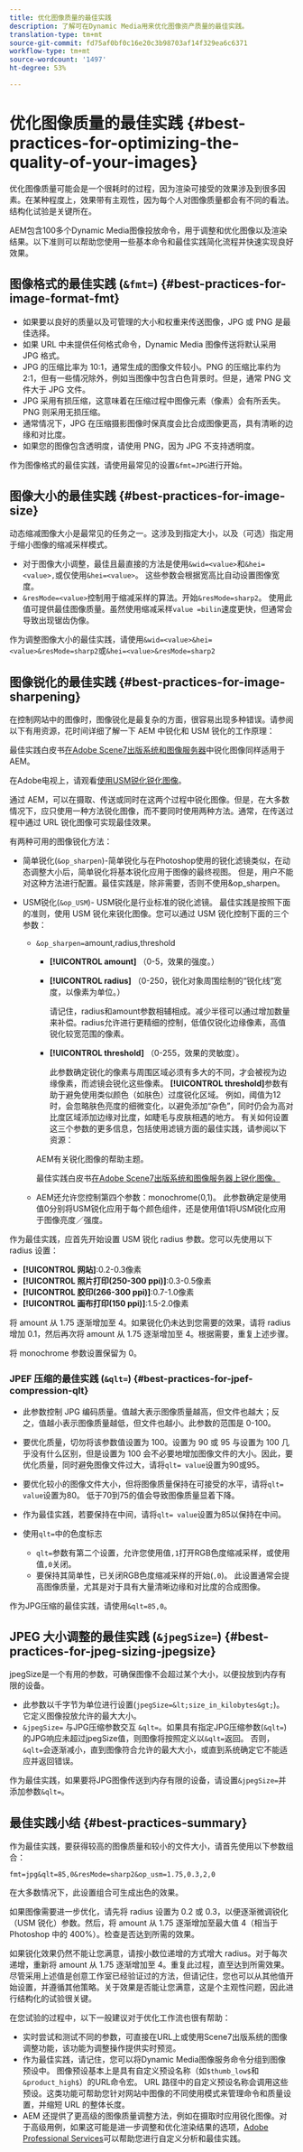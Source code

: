 ```yaml
---
title: 优化图像质量的最佳实践
description: 了解可在Dynamic Media用来优化图像资产质量的最佳实践。
translation-type: tm+mt
source-git-commit: fd75af0bf0c16e20c3b98703af14f329ea6c6371
workflow-type: tm+mt
source-wordcount: '1497'
ht-degree: 53%

---
```



# 优化图像质量的最佳实践 {#best-practices-for-optimizing-the-quality-of-your-images}

优化图像质量可能会是一个很耗时的过程，因为渲染可接受的效果涉及到很多因素。在某种程度上，效果带有主观性，因为每个人对图像质量都会有不同的看法。结构化试验是关键所在。

AEM包含100多个Dynamic Media图像投放命令，用于调整和优化图像以及渲染结果。以下准则可以帮助您使用一些基本命令和最佳实践简化流程并快速实现良好效果。

## 图像格式的最佳实践 (`&fmt=`) {#best-practices-for-image-format-fmt}

* 如果要以良好的质量以及可管理的大小和权重来传送图像，JPG 或 PNG 是最佳选择。
* 如果 URL 中未提供任何格式命令，Dynamic Media 图像传送将默认采用 JPG 格式。
* JPG 的压缩比率为 10:1，通常生成的图像文件较小。PNG 的压缩比率约为 2:1，但有一些情况除外，例如当图像中包含白色背景时。但是，通常 PNG 文件大于 JPG 文件。
* JPG 采用有损压缩，这意味着在压缩过程中图像元素（像素）会有所丢失。PNG 则采用无损压缩。
* 通常情况下，JPG 在压缩摄影图像时保真度会比合成图像更高，具有清晰的边缘和对比度。
* 如果您的图像包含透明度，请使用 PNG，因为 JPG 不支持透明度。

作为图像格式的最佳实践，请使用最常见的设置`&fmt=JPG`进行开始。

## 图像大小的最佳实践 {#best-practices-for-image-size}

动态缩减图像大小是最常见的任务之一。这涉及到指定大小，以及（可选）指定用于缩小图像的缩减采样模式。

* 对于图像大小调整，最佳且最直接的方法是使用`&wid=<value>`和`&hei=<value>,`或仅使用`&hei=<value>`。 这些参数会根据宽高比自动设置图像宽度。
* `&resMode=<value>`控制用于缩减采样的算法。开始`&resMode=sharp2`。 使用此值可提供最佳图像质量。虽然使用缩减采样`value =bilin`速度更快，但通常会导致出现锯齿伪像。

作为调整图像大小的最佳实践，请使用`&wid=<value>&hei=<value>&resMode=sharp2`或`&hei=<value>&resMode=sharp2`

## 图像锐化的最佳实践 {#best-practices-for-image-sharpening}

在控制网站中的图像时，图像锐化是最复杂的方面，很容易出现多种错误。请参阅以下有用资源，花时间详细了解一下 AEM 中锐化和 USM 锐化的工作原理：

最佳实践白皮书[在Adobe Scene7出版系统和图像服务器](/help/assets/dynamic-media/assets/s7_sharpening_images.pdf)中锐化图像同样适用于AEM。

在Adobe电视上，请观看[使用USM锐化锐化图像](https://helpx.adobe.com/photoshop/atv/cs6-tutorials/sharpening-an-image-with-unsharp-mask.html)。

通过 AEM，可以在摄取、传送或同时在这两个过程中锐化图像。但是，在大多数情况下，应只使用一种方法锐化图像，而不要同时使用两种方法。通常，在传送过程中通过 URL 锐化图像可实现最佳效果。

有两种可用的图像锐化方法：

* 简单锐化(`&op_sharpen`)-简单锐化与在Photoshop使用的锐化滤镜类似，在动态调整大小后，简单锐化将基本锐化应用于图像的最终视图。 但是，用户不能对这种方法进行配置。最佳实践是，除非需要，否则不使用&amp;op_sharpen。
* USM锐化(`&op_USM`)- USM锐化是行业标准的锐化滤镜。 最佳实践是按照下面的准则，使用 USM 锐化来锐化图像。您可以通过 USM 锐化控制下面的三个参数：

   * `&op_sharpen=`amount,radius,threshold

      * **[!UICONTROL amount]** （0-5，效果的强度。）
      * **[!UICONTROL radius]** （0-250，锐化对象周围绘制的“锐化线”宽度，以像素为单位。）

         请记住，radius和amount参数相辅相成。减少半径可以通过增加数量来补偿。radius允许进行更精细的控制，低值仅锐化边缘像素，高值锐化较宽范围的像素。

      * **[!UICONTROL threshold]** （0-255，效果的灵敏度）。

         此参数确定锐化的像素与周围区域必须有多大的不同，才会被视为边缘像素，而滤镜会锐化这些像素。 **[!UICONTROL threshold]**&#x200B;参数有助于避免使用类似颜色（如肤色）过度锐化区域。 例如，阈值为12时，会忽略肤色亮度的细微变化，以避免添加“杂色”，同时仍会为高对比度区域添加边缘对比度，如睫毛与皮肤相遇的地方。
      有关如何设置这三个参数的更多信息，包括使用滤镜方面的最佳实践，请参阅以下资源：

      AEM有关锐化图像的帮助主题。

      最佳实践白皮书[在Adobe Scene7出版系统和图像服务器上锐化图像。](/help/assets/dynamic-media/assets/s7_sharpening_images.pdf)

   * AEM还允许您控制第四个参数：monochrome(0,1)。 此参数确定是使用值0分别将USM锐化应用于每个颜色组件，还是使用值1将USM锐化应用于图像亮度／强度。


作为最佳实践，应首先开始设置 USM 锐化 radius 参数。您可以先使用以下 radius 设置：

* **[!UICONTROL 网站]**:0.2-0.3像素
* **[!UICONTROL 照片打印(250-300 ppi)]**:0.3-0.5像素
* **[!UICONTROL 胶印(266-300 ppi)]**:0.7-1.0像素
* **[!UICONTROL 画布打印(150 ppi)]**:1.5-2.0像素

将 amount 从 1.75 逐渐增加至 4。如果锐化仍未达到您需要的效果，请将 radius 增加 0.1，然后再次将 amount 从 1.75 逐渐增加至 4。根据需要，重复上述步骤。

将 monochrome 参数设置保留为 0。

### JPEF 压缩的最佳实践 (`&qlt=`) {#best-practices-for-jpef-compression-qlt}

* 此参数控制 JPG 编码质量。值越大表示图像质量越高，但文件也越大；反之，值越小表示图像质量越低，但文件也越小。此参数的范围是 0-100。
* 要优化质量，切勿将该参数值设置为 100。设置为 90 或 95 与设置为 100 几乎没有什么区别，但是设置为 100 会不必要地增加图像文件的大小。因此，要优化质量，同时避免图像文件过大，请将`qlt= value`设置为90或95。
* 要优化较小的图像文件大小，但将图像质量保持在可接受的水平，请将`qlt= value`设置为80。 低于70到75的值会导致图像质量显着下降。
* 作为最佳实践，若要保持在中间，请将`qlt= value`设置为85以保持在中间。
* 使用`qlt=`中的色度标志

   * `qlt=`参数有第二个设置，允许您使用值`,1`打开RGB色度缩减采样，或使用值`,0`关闭。
   * 要保持其简单性，已关闭RGB色度缩减采样的开始(`,0`)。 此设置通常会提高图像质量，尤其是对于具有大量清晰边缘和对比度的合成图像。

作为JPG压缩的最佳实践，请使用`&qlt=85,0`。

## JPEG 大小调整的最佳实践 (`&jpegSize=`) {#best-practices-for-jpeg-sizing-jpegsize}

jpegSize是一个有用的参数，可确保图像不会超过某个大小，以便投放到内存有限的设备。

* 此参数以千字节为单位进行设置(`jpegSize=&lt;size_in_kilobytes&gt;`)。 它定义图像投放允许的最大大小。
* `&jpegSize=` 与JPG压缩参数交互 `&qlt=`。如果具有指定JPG压缩参数(`&qlt=`)的JPG响应未超过jpegSize值，则图像将按照定义以`&qlt=`返回。 否则，`&qlt=`会逐渐减小，直到图像符合允许的最大大小，或直到系统确定它不能适应并返回错误。

作为最佳实践，如果要将JPG图像传送到内存有限的设备，请设置`&jpegSize=`并添加参数`&qlt=`。

## 最佳实践小结 {#best-practices-summary}

作为最佳实践，要获得较高的图像质量和较小的文件大小，请首先使用以下参数组合：

`fmt=jpg&qlt=85,0&resMode=sharp2&op_usm=1.75,0.3,2,0`

在大多数情况下，此设置组合可生成出色的效果。

如果图像需要进一步优化，请先将 radius 设置为 0.2 或 0.3，以便逐渐微调锐化（USM 锐化）参数。然后，将 amount 从 1.75 逐渐增加至最大值 4（相当于 Photoshop 中的 400%）。检查是否达到所需的效果。

如果锐化效果仍然不能让您满意，请按小数位递增的方式增大 radius。对于每次递增，重新将 amount 从 1.75 逐渐增加至 4。重复此过程，直至达到所需效果。尽管采用上述值是创意工作室已经验证过的方法，但请记住，您也可以从其他值开始设置，并遵循其他策略。关于效果是否能让您满意，这是个主观性问题，因此进行结构化的试验很关键。

在您试验的过程中，以下一般建议对于优化工作流也很有帮助：

* 实时尝试和测试不同的参数，可直接在URL上或使用Scene7出版系统的图像调整功能，该功能为调整操作提供实时预览。
* 作为最佳实践，请记住，您可以将Dynamic Media图像服务命令分组到图像预设中。 图像预设基本上是具有自定义预设名称（如`$thumb_low$`和`&product_high$`）的URL命令宏。 URL 路径中的自定义预设名称会调用这些预设。这类功能可帮助您针对网站中图像的不同使用模式来管理命令和质量设置，并缩短 URL 的整体长度。
* AEM 还提供了更高级的图像质量调整方法，例如在摄取时应用锐化图像。对于高级用例，如果这可能是进一步调整和优化渲染结果的选项，[Adobe Professional Services](https://www.adobe.com/experience-cloud/consulting-services.html)可以帮助您进行自定义分析和最佳实践。

